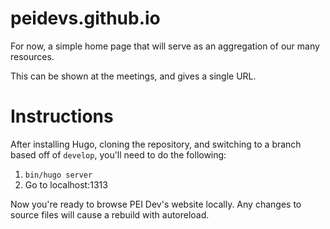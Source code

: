 # peidevs.github.io

For now, a simple home page that will serve as an aggregation of our many resources.

This can be shown at the meetings, and gives a single URL.

# Instructions

After installing Hugo, cloning the repository, and switching to a branch based off of `develop`, you'll need to do the following:

1. `bin/hugo server`
2. Go to localhost:1313

Now you're ready to browse PEI Dev's website locally. Any changes to source files will cause a rebuild with autoreload.
